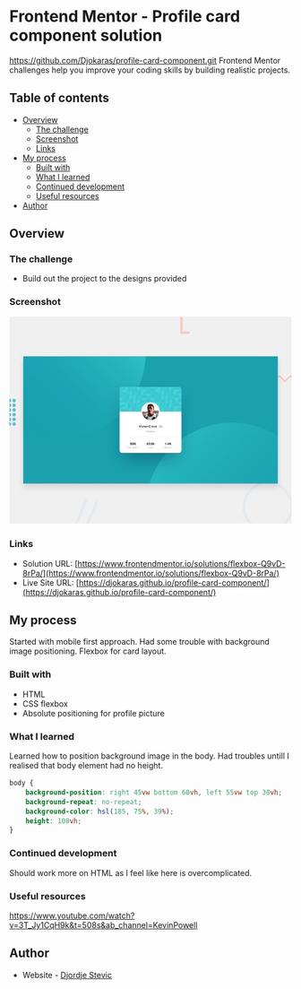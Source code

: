# Frontend Mentor - Profile card component solution

https://github.com/Djokaras/profile-card-component.git Frontend Mentor challenges help you improve your coding skills by building realistic projects.

## Table of contents

- [Overview](#overview)
  - [The challenge](#the-challenge)
  - [Screenshot](#screenshot)
  - [Links](#links)
- [My process](#my-process)
  - [Built with](#built-with)
  - [What I learned](#what-i-learned)
  - [Continued development](#continued-development)
  - [Useful resources](#useful-resources)
- [Author](#author)

## Overview

### The challenge

- Build out the project to the designs provided

### Screenshot

![](./design/desktop-preview.jpg)

### Links

- Solution URL: [https://www.frontendmentor.io/solutions/flexbox-Q9vD-8rPa/](https://www.frontendmentor.io/solutions/flexbox-Q9vD-8rPa/)
- Live Site URL: [https://djokaras.github.io/profile-card-component/](https://djokaras.github.io/profile-card-component/)

## My process

Started with mobile first approach. Had some trouble with background image positioning. Flexbox for card layout.

### Built with

- HTML
- CSS flexbox
- Absolute positioning for profile picture

### What I learned

Learned how to position background image in the body. Had troubles untill I realised that body element had no height.

```css
body {
	background-position: right 45vw bottom 60vh, left 55vw top 30vh;
	background-repeat: no-repeat;
	background-color: hsl(185, 75%, 39%);
	height: 100vh;
}
```

### Continued development

Should work more on HTML as I feel like here is overcomplicated.

### Useful resources

https://www.youtube.com/watch?v=3T_Jy1CqH9k&t=508s&ab_channel=KevinPowell

## Author

- Website - [Djordje Stevic](https://www.your-site.com)
